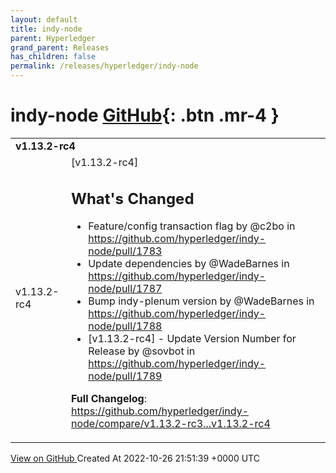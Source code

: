 ```yaml
---
layout: default
title: indy-node
parent: Hyperledger
grand_parent: Releases
has_children: false
permalink: /releases/hyperledger/indy-node
---
```


# indy-node <span class="fs-3 right-align">[GitHub](https://github.com/hyperledger/indy-node){: .btn .mr-4 }</span>


<div>
    <table>
        <tr>
            <td colspan="2">
                <b>
                    v1.13.2-rc4
                </b>
            </td>
        </tr>
        <tr>
            <td>
                <span class="chip">
                    v1.13.2-rc4
                </span>
            </td>
            <td>
                [v1.13.2-rc4] 

## What's Changed
* Feature/config transaction flag by @c2bo in https://github.com/hyperledger/indy-node/pull/1783
* Update dependencies by @WadeBarnes in https://github.com/hyperledger/indy-node/pull/1787
* Bump indy-plenum version by @WadeBarnes in https://github.com/hyperledger/indy-node/pull/1788
* [v1.13.2-rc4] - Update Version Number for Release by @sovbot in https://github.com/hyperledger/indy-node/pull/1789


**Full Changelog**: https://github.com/hyperledger/indy-node/compare/v1.13.2-rc3...v1.13.2-rc4
            </td>
        </tr>
    </table>
    <a href="https://github.com/hyperledger/indy-node/releases/tag/v1.13.2-rc4" class=".btn">
        View on GitHub
    </a>
    <span class="right-align">
        Created At 2022-10-26 21:51:39 +0000 UTC
    </span>
</div>

